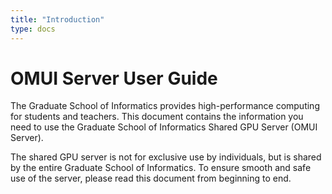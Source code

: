 ```yaml
---
title: "Introduction"
type: docs
---
```


# OMUI Server User Guide

The Graduate School of Informatics provides high-performance computing for students and teachers.
This document contains the information you need to use the Graduate School of Informatics Shared GPU Server (OMUI Server).

The shared GPU server is not for exclusive use by individuals, but is shared by the entire Graduate School of Informatics.
To ensure smooth and safe use of the server, please read this document from beginning to end.